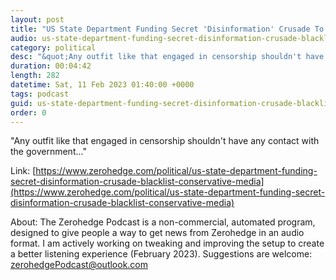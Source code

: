 ```yaml
---
layout: post
title: "US State Department Funding Secret 'Disinformation' Crusade To Blacklist Conservative Media"
audio: us-state-department-funding-secret-disinformation-crusade-blacklist-conservative-media-0
category: political
desc: "&quot;Any outfit like that engaged in censorship shouldn't have any contact with the government...&quot;"
duration: 00:04:42
length: 282
datetime: Sat, 11 Feb 2023 01:40:00 +0000
tags: podcast
guid: us-state-department-funding-secret-disinformation-crusade-blacklist-conservative-media-0
order: 0
---
```

&quot;Any outfit like that engaged in censorship shouldn't have any contact with the government...&quot;

Link: [https://www.zerohedge.com/political/us-state-department-funding-secret-disinformation-crusade-blacklist-conservative-media](https://www.zerohedge.com/political/us-state-department-funding-secret-disinformation-crusade-blacklist-conservative-media)

About: The Zerohedge Podcast is a non-commercial, automated program, designed to give people a way to get news from Zerohedge in an audio format.  I am actively working on tweaking and improving the setup to create a better listening experience (February 2023).  Suggestions are welcome: [zerohedgePodcast@outlook.com](mailto:zerohedgePodcast@outlook.com)